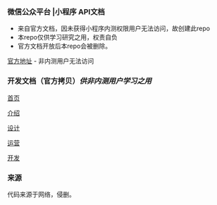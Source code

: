 ### 微信公众平台 |小程序 API文档

- 来自官方文档，因未获得小程序内测权限用户无法访问，故创建此repo
- 本repo仅供学习研究之用，权责自负
- 官方文档开放后本repo会被删除。

[官方地址](https://mp.weixin.qq.com/wxopen/wawiki) - 非内测用户无法访问

### 开发文档（官方拷贝）*供非内测用户学习之用*

[首页](http://jiji262.github.io/weapp-docs/index.html)

[介绍](http://jiji262.github.io/weapp-docs/introduction/index.html)

[设计](http://jiji262.github.io/weapp-docs/design/index.html)

[运营](http://jiji262.github.io/weapp-docs/product/index.html)

[开发](http://jiji262.github.io/weapp-docs/api/index.html)

### 来源

代码来源于网络，侵删。

